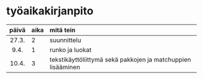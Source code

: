 # työaikakirjanpito

| päivä | aika | mitä tein |
| :----:|:-----|:----------|
|27.3.  |2     |suunnittelu|
|9.4.   |1     |runko ja luokat|
|10.4.  |3     |tekstikäyttöliittymä sekä pakkojen ja matchuppien lisääminen|
